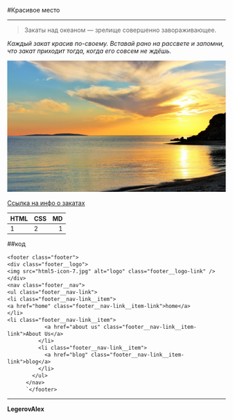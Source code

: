 #Красивое место

---

> Закаты над океаном — зрелище совершенно завораживающее.

_Каждый закат красив по-своему. Вставай рано на рассвете и запомни, что закат приходит тогда, когда его совсем не ждёшь._

![logo](zakat-jpg.jpg)

[Ссылка на инфо о закатах](https://ru.wikipedia.org/wiki/%D0%97%D0%B0%D0%BA%D0%B0%D1%82)

| HTML | CSS |  MD |
| :--- | :-- | --: |
| 1    | 2   |   1 |

##код

```
<footer class="footer">
<div class="footer__logo">
<img src="html5-icon-7.jpg" alt="logo" class="footer__logo-link" />
</div>
<nav class="footer__nav">
<ul class="footer__nav-link">
<li class="footer__nav-link__item">
<a href="home" class="footer__nav-link__item-link">home</a>
</li>
<li class="footer__nav-link__item">
            <a href="about us" class="footer__nav-link__item-link">About Us</a>
          </li>
          <li class="footer__nav-link__item">
            <a href="blog" class="footer__nav-link__item-link">blog</a>
          </li>
        </ul>
      </nav>
      `</footer>
```

---

**LegerovAlex**
